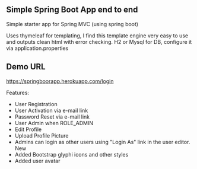 ## Simple Spring Boot App end to end
Simple starter app for Spring MVC (using spring boot)

Uses thymeleaf for templating, I find this template engine very easy to use and outputs clean html with error checking.
H2 or Mysql for DB, configure it via application.properties

## Demo URL
https://springboorapp.herokuapp.com/login

Features:

* User Registration
* User Activation via e-mail link
* Password Reset via e-mail link
* User Admin when ROLE_ADMIN
* Edit Profile
* Upload Profile Picture
* Admins can login as other users using "Login As" link in the user editor.
New 
* Added Bootstrap glyphi icons and other styles
* Added user avatar



